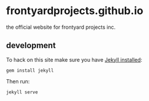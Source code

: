 # frontyardprojects.github.io
the official website for frontyard projects inc.

## development

To hack on this site make sure you have [Jekyll installed](https://jekyllrb.com/docs/installation/):

    gem install jekyll

Then run:

    jekyll serve
